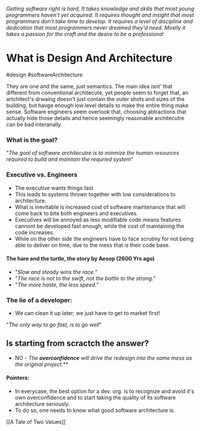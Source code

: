 *Getting software right is hard, It takes knowledge and skills that most young programmers haven't yet acquired. It requires thought and insight that most programmers don't take time to develop. It requires a level of discipline and dedication that most programmers never dreamed they'd need. Mostly it takes a passion for the craft and the desire to be a professional*

# What is Design And Architecture
#design #softwareArchitecture 

They are one and the same, just semantics. The main idea isnt' that different from conventional architecute, yet people seem to forget that, an artchitect's drwaing doesn't just contain the outer shots and sizes of the building, but havge enough low level details to make the entire thing make sense. Software engineers seem overlook that, choosing abtractions that actually hide those details and hence seemingly reasonable architecutre can be bad interanally.


### What is the goal?
"*The goal of software architecutre is to minmize the human resources required to build and maintain the requried system*"

### Executive vs. Engineers
- The executive wants things fast
- This leads to systems thrown together with low considerations to architecture.
- What is inevitable is increased cost of software maintenance that will come back to bite both engineers and executives. 
- Executives will be annoyed as less modifiable code means features cannont be developed fast enough, while the cost of maintaining the code increases.
- While on the other side the engineers have to face scrutiny for not being able to deliver on time, due to the mess that is their code base.

#### The hare and the turtle, the story by Aesop (2600 Yrs ago)
- "*Slow and steady wins the race.*"
- "*The race is not to the swift, not the battle to the strong.*"
- "*The more haste, the less speed.*"

### The lie of a developer:
- We can clean it up later; we just have to get to market first!

"*The only way to go fast, is to go well*"

## Is starting from scractch the answer?
- NO
*- The **overconfidence** will drive the redesign into the same mess as the original project.***


#### Pointers:
- In everycase, the best option for a dev. org. is to recognize and avoid it's own overconfidence and to start taking the quality of its software architecture seriously.
- To do so, one needs to know what good software architecture is.

[[A Tale of Two Values]]